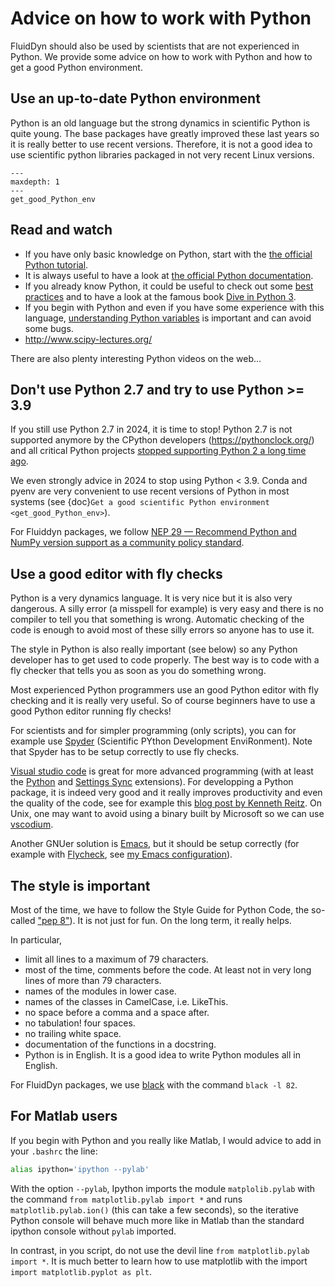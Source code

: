 # Advice on how to work with Python

FluidDyn should also be used by scientists that are not experienced in Python. We provide
some advice on how to work with Python and how to get a good Python environment.

## Use an up-to-date Python environment

Python is an old language but the strong dynamics in scientific Python is quite young.
The base packages have greatly improved these last years so it is really better to use
recent versions. Therefore, it is not a good idea to use scientific python libraries
packaged in not very recent Linux versions.

```{toctree}
---
maxdepth: 1
---
get_good_Python_env
```

## Read and watch

- If you have only basic knowledge on Python, start with the
  [the official Python tutorial](https://docs.python.org/3/tutorial/index.html).
- It is always useful to have a look at
  [the official Python documentation](https://www.python.org/doc/).
- If you already know Python, it could be useful to check out some
  [best practices](http://docs.python-guide.org/en/latest/) and to have a look at the
  famous book [Dive in Python 3](http://www.diveintopython3.net/).
- If you begin with Python and even if you have some experience with this language,
  [understanding Python variables](http://foobarnbaz.com/2012/07/08/understanding-python-variables/)
  is important and can avoid some bugs.
- <http://www.scipy-lectures.org/>

There are also plenty interesting Python videos on the web...

## Don't use Python 2.7 and try to use Python >= 3.9

If you still use Python 2.7 in 2024, it is time to stop! Python 2.7 is not supported
anymore by the CPython developers (<https://pythonclock.org/>) and all critical Python
projects [stopped supporting Python 2 a long time ago](https://python3statement.org/).

We even strongly advice in 2024 to stop using Python \< 3.9. Conda and pyenv are very
convenient to use recent versions of Python in most systems (see
{doc}`Get a good scientific Python environment <get_good_Python_env>`).

For Fluiddyn packages, we follow
[NEP 29 — Recommend Python and NumPy version support as a community policy standard](https://numpy.org/neps/nep-0029-deprecation_policy.html).

## Use a good editor with fly checks

Python is a very dynamics language. It is very nice but it is also very dangerous. A
silly error (a misspell for example) is very easy and there is no compiler to tell you
that something is wrong. Automatic checking of the code is enough to avoid most of these
silly errors so anyone has to use it.

The style in Python is also really important (see below) so any Python developer has to
get used to code properly. The best way is to code with a fly checker that tells you as
soon as you do something wrong.

Most experienced Python programmers use an good Python editor with fly checking and it is
really very useful. So of course beginners have to use a good Python editor running fly
checks!

For scientists and for simpler programming (only scripts), you can for example use
[Spyder](https://github.com/spyder-ide/spyder) (Scientific PYthon Development
EnviRonment). Note that Spyder has to be setup correctly to use fly checks.

[Visual studio code](https://code.visualstudio.com/) is great for more advanced
programming (with at least the
[Python](https://marketplace.visualstudio.com/items?itemName=ms-python.python) and
[Settings Sync](https://marketplace.visualstudio.com/items?itemName=Shan.code-settings-sync)
extensions). For developping a Python package, it is indeed very good and it really
improves productivity and even the quality of the code, see for example this
[blog post by Kenneth Reitz](https://www.kennethreitz.org/essays/why-you-should-use-vs-code-if-youre-a-python-developer).
On Unix, one may want to avoid using a binary built by Microsoft so we can use
[vscodium](https://github.com/VSCodium/vscodium).

Another GNUer solution is [Emacs](https://www.gnu.org/software/emacs/), but it should be
setup correctly (for example with [Flycheck](http://flycheck.readthedocs.org), see
[my Emacs configuration](https://foss.heptapod.net/fluiddyn/fluid_emacs.d)).

## The style is important

Most of the time, we have to follow the Style Guide for Python Code, the so-called
["pep 8"](https://www.python.org/dev/peps/pep-0008/)). It is not just for fun. On the
long term, it really helps.

In particular,

- limit all lines to a maximum of 79 characters.
- most of the time, comments before the code. At least not in very long lines of more
  than 79 characters.
- names of the modules in lower case.
- names of the classes in CamelCase, i.e. LikeThis.
- no space before a comma and a space after.
- no tabulation! four spaces.
- no trailing white space.
- documentation of the functions in a docstring.
- Python is in English. It is a good idea to write Python modules all in English.

For FluidDyn packages, we use [black](https://github.com/ambv/black) with the command
`black -l 82`.

## For Matlab users

If you begin with Python and you really like Matlab, I would advice to add in your
`.bashrc` the line:

```sh
alias ipython='ipython --pylab'
```

With the option `--pylab`, Ipython imports the module `matplolib.pylab` with the command
`from matplotlib.pylab import *` and runs `matplotlib.pylab.ion()` (this can take a few
seconds), so the iterative Python console will behave much more like in Matlab than the
standard ipython console without `pylab` imported.

In contrast, in you script, do not use the devil line `from matplotlib.pylab import *`.
It is much better to learn how to use matplotlib with the import
`import matplotlib.pyplot as plt`.
